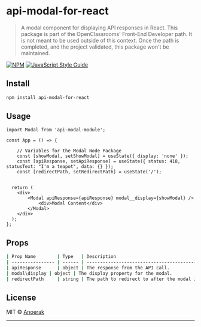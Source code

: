 # api-modal-for-react

> A modal component for displaying API responses in React. This package is part of the OpenClassrooms' Front-End Developer path. It is not meant to be used outside of this context. Once the path is completed, and the project validated, this package won't be maintained.

[![NPM](https://img.shields.io/npm/v/api-modal-for-react.svg)](https://www.npmjs.com/package/api-modal-for-react) [![JavaScript Style Guide](https://img.shields.io/badge/code_style-standard-brightgreen.svg)](https://standardjs.com)

## Install

```bash
npm install api-modal-for-react
```

## Usage

```tsx
import Modal from 'api-modal-module';

const App = () => {

	// Variables for the Modal Node Package
	const [showModal, setShowModal] = useState({ display: 'none' });
	const [apiResponse, setApiResponse] = useState({ status: 418, statusText: "I'm a teapot", data: {} });
	const [redirectPath, setRedirectPath] = useState('/');


  return (
	<div>
		<Modal apiResponse={apiResponse} modal__display={showModal} />
			<div>Modal Content</div>
	  	</Modal>
	</div>
  );
};
```

## Props

```bash
| Prop Name        | Type   | Description                                        |
| ---------------- | ------ | -------------------------------------------------- | ----------------------------------------------------------- |
| apiResponse      | object | The response from the API call.                    | e.g.: { status: 418, statusText: "I'm a teapot", data: {} } |
| modal\display | object | The display property for the modal.                | e.g.: { display: 'flex'/'none' },                           |
| redirectPath     | string | The path to redirect to after the modal is closed. | e.g.: '/'                                                   |
```

## License

MIT © [Anoerak](https://github.com/Anoerak)

---
